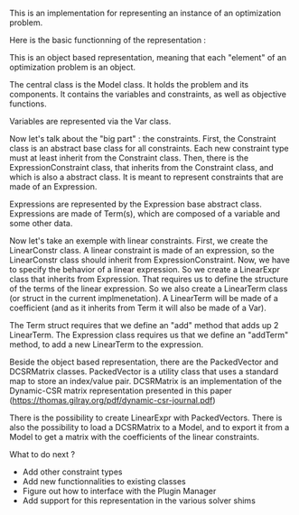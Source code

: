 This is an implementation for representing an instance of an optimization problem.

Here is the basic functionning of the representation :

This is an object based representation, meaning that each "element" of an optimization problem is an object.

The central class is the Model class. It holds the problem and its components.
It contains the variables and constraints, as well as objective functions.

Variables are represented via the Var class.

Now let's talk about the "big part" : the constraints. First, the Constraint class is an abstract base class for all constraints.
Each new constraint type must at least inherit from the Constraint class.
Then, there is the ExpressionConstraint class, that inherits from the Constraint class, and which is also a abstract class. It is meant to represent constraints that are made of an Expression.

Expressions are represented by the Expression base abstract class. Expressions are made of Term(s), which are composed of a variable and some other data.

Now let's take an exemple with linear constraints. First, we create the LinearConstr class. A linear constraint is made of an expression, so the LinearConstr class should inherit from ExpressionConstraint. 
Now, we have to specify the behavior of a linear expression. So we create a LinearExpr class that inherits from Expression. 
That requires us to define the structure of the terms of the linear expression. So we also create a LinearTerm class (or struct in the current implmenetation). 
A LinearTerm will be made of a coefficient (and as it inherits from Term it will also be made of a Var).

The Term struct requires that we define an "add" method that adds up 2 LinearTerm.
The Expression class requires us that we define an "addTerm" method, to add a new LinearTerm to the expression.



Beside the object based representation, there are the PackedVector and DCSRMatrix classes.
PackedVector is a utility class that uses a standard map to store an index/value pair.
DCSRMatrix is an implementation of the Dynamic-CSR matrix representation presented in this paper (https://thomas.gilray.org/pdf/dynamic-csr-journal.pdf)

There is the possibility to create LinearExpr with PackedVectors.
There is also the possibility to load a DCSRMatrix to a Model, and to export it from a Model to get a matrix with the coefficients of the linear constraints.


What to do next ?
- Add other constraint types
- Add new functionnalities to existing classes
- Figure out how to interface with the Plugin Manager
- Add support for this representation in the various solver shims